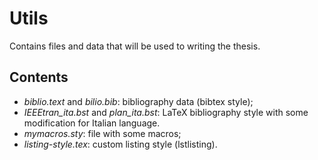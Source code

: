 # Utils
Contains files and data that will be used to writing the thesis.

## Contents
* _biblio.text_ and _bilio.bib_: bibliography data (bibtex style);
* _IEEEtran_ita.bst_ and _plan_ita.bst_: LaTeX bibliography style with some modification for Italian language.
* _mymacros.sty_: file with some macros;
* _listing-style.tex_: custom listing style (lstlisting).

